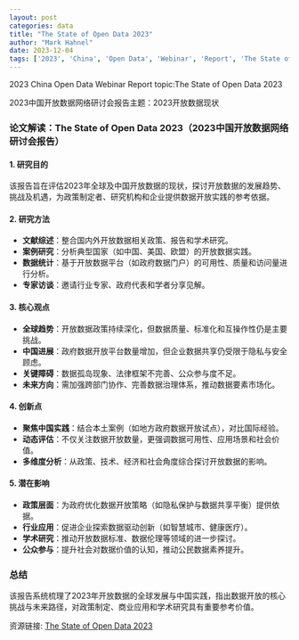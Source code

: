 ```yaml
---
layout: post
categories: data
title: "The State of Open Data 2023"
author: "Mark Hahnel"
date: 2023-12-04
tags: ['2023', 'China', 'Open Data', 'Webinar', 'Report', 'The State of Open Data']
---
```


2023 China Open Data Webinar Report topic:The State of Open Data 2023

2023中国开放数据网络研讨会报告主题：2023开放数据现状

### **论文解读：The State of Open Data 2023（2023中国开放数据网络研讨会报告）**  

#### **1. 研究目的**  
该报告旨在评估2023年全球及中国开放数据的现状，探讨开放数据的发展趋势、挑战及机遇，为政策制定者、研究机构和企业提供数据开放实践的参考依据。  

#### **2. 研究方法**  
- **文献综述**：整合国内外开放数据相关政策、报告和学术研究。  
- **案例研究**：分析典型国家（如中国、美国、欧盟）的开放数据实践。  
- **数据统计**：基于开放数据平台（如政府数据门户）的可用性、质量和访问量进行分析。  
- **专家访谈**：邀请行业专家、政府代表和学者分享见解。  

#### **3. 核心观点**  
- **全球趋势**：开放数据政策持续深化，但数据质量、标准化和互操作性仍是主要挑战。  
- **中国进展**：政府数据开放平台数量增加，但企业数据共享仍受限于隐私与安全顾虑。  
- **关键障碍**：数据孤岛现象、法律框架不完善、公众参与度不足。  
- **未来方向**：需加强跨部门协作、完善数据治理体系，推动数据要素市场化。  

#### **4. 创新点**  
- **聚焦中国实践**：结合本土案例（如地方政府数据开放试点），对比国际经验。  
- **动态评估**：不仅关注数据开放数量，更强调数据可用性、应用场景和社会价值。  
- **多维度分析**：从政策、技术、经济和社会角度综合探讨开放数据的影响。  

#### **5. 潜在影响**  
- **政策层面**：为政府优化数据开放策略（如隐私保护与数据共享平衡）提供依据。  
- **行业应用**：促进企业探索数据驱动创新（如智慧城市、健康医疗）。  
- **学术研究**：推动开放数据标准、数据伦理等领域的进一步探讨。  
- **公众参与**：提升社会对数据价值的认知，推动公民数据素养提升。  

### **总结**  
该报告系统梳理了2023年开放数据的全球发展与中国实践，指出数据开放的核心挑战与未来路径，对政策制定、商业应用和学术研究具有重要参考价值。

资源链接: [The State of Open Data 2023](https://doi.org/10.57760/sciencedb.13894)
